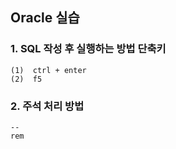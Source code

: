 ## Oracle  실습

### 1. SQL 작성 후 실행하는 방법 단축키
    (1)  ctrl + enter
    (2)  f5

### 2. 주석 처리 방법
	--
	rem
